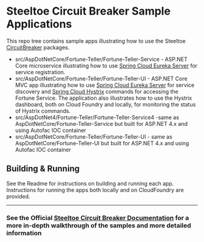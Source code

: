 # Steeltoe Circuit Breaker Sample Applications

This repo tree contains sample apps illustrating how to use the Steeltoe [CircuitBreaker](https://github.com/SteeltoeOSS/CircuitBreaker) packages.

* src/AspDotNetCore/Fortune-Teller/Fortune-Teller-Service - ASP.NET Core microservice illustrating how to use [Spring Cloud Eureka Server](https://projects.spring.io/spring-cloud/docs/1.0.3/spring-cloud.html#spring-cloud-eureka-server) for service registration.
* src/AspDotNetCore/Fortune-Teller/Fortune-Teller-UI - ASP.NET Core MVC app illustrating how to use [Spring Cloud Eureka Server](https://projects.spring.io/spring-cloud/docs/1.0.3/spring-cloud.html#spring-cloud-eureka-server) for service discovery and [Spring Cloud Hystrix](https://cloud.spring.io/spring-cloud-static/Dalston.SR1/#_circuit_breaker_hystrix_clients) commands for accessing the Fortune Service.  The application also illustrates how to use the Hystrix dashboard, both on Cloud Foundry and locally, for monitoring the status of Hystrix commands.
* src/AspDotNet4/Fortune-Teller/Fortune-Teller-Service4 -same as AspDotNetCore/Fortune-Teller-Service but built for ASP.NET 4.x and using Autofac IOC container
* src/AspDotNetCore/Fortune-Teller/Fortune-Teller-UI - same as AspDotNetCore/Fortune-Teller-UI but built for ASP.NET 4.x and using Autofac IOC container

## Building & Running

See the Readme for instructions on building and running each app.  Instructions for running the apps both locally and on CloudFoundry are provided.

---

### See the Official [Steeltoe Circuit Breaker Documentation](https://steeltoe.io/docs/steeltoe-circuitbreaker) for a more in-depth walkthrough of the samples and more detailed information